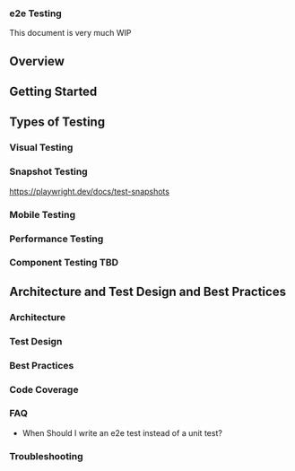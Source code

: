 ### e2e Testing

This document is very much WIP

## Overview

## Getting Started

## Types of Testing
### Visual Testing

### Snapshot Testing

https://playwright.dev/docs/test-snapshots

### Mobile Testing

### Performance Testing

### Component Testing TBD

## Architecture and Test Design and Best Practices

### Architecture

### Test Design

### Best Practices

### Code Coverage

### FAQ
- When Should I write an e2e test instead of a unit test?

### Troubleshooting